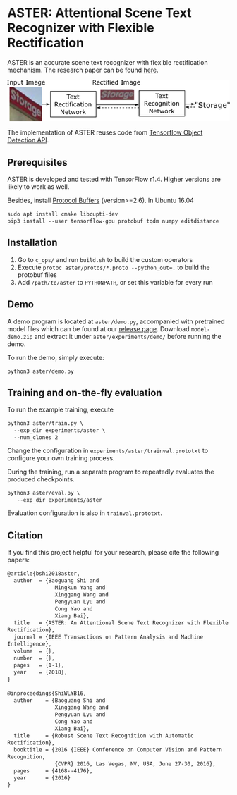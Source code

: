 # ASTER: Attentional Scene Text Recognizer with Flexible Rectification

ASTER is an accurate scene text recognizer with flexible rectification mechanism. The research paper can be found [here](https://ieeexplore.ieee.org/abstract/document/8395027/).

![ASTER Overview](overview.png)

The implementation of ASTER reuses code from [Tensorflow Object Detection API](https://github.com/tensorflow/models/tree/master/research/object_detection).

## Prerequisites

ASTER is developed and tested with TensorFlow r1.4. Higher versions are likely to work as well.

Besides, install [Protocol Buffers](https://github.com/google/protobuf) (version>=2.6). In Ubuntu 16.04

```
sudo apt install cmake libcupti-dev
pip3 install --user tensorflow-gpu protobuf tqdm numpy editdistance
```

## Installation
  1. Go to `c_ops/` and run `build.sh` to build the custom operators
  2. Execute `protoc aster/protos/*.proto --python_out=.` to build the protobuf files
  3. Add `/path/to/aster` to `PYTHONPATH`, or set this variable for every run

## Demo

A demo program is located at `aster/demo.py`, accompanied with pretrained model files which can be found at our [release page](https://github.com/bgshih/aster/releases). Download `model-demo.zip` and extract it under `aster/experiments/demo/` before running the demo.

To run the demo, simply execute:

```
python3 aster/demo.py
```

## Training and on-the-fly evaluation
To run the example training, execute

```
python3 aster/train.py \
  --exp_dir experiments/aster \
  --num_clones 2
```

Change the configuration in `experiments/aster/trainval.prototxt` to configure your own training process.

During the training, run a separate program to repeatedly evaluates the produced checkpoints.

```
python3 aster/eval.py \
   --exp_dir experiments/aster
```

Evaluation configuration is also in `trainval.prototxt`.

## Citation

If you find this project helpful for your research, please cite the following papers:

```
@article{bshi2018aster,
  author  = {Baoguang Shi and
               Mingkun Yang and
               Xinggang Wang and
               Pengyuan Lyu and
               Cong Yao and
               Xiang Bai},
  title   = {ASTER: An Attentional Scene Text Recognizer with Flexible Rectification},
  journal = {IEEE Transactions on Pattern Analysis and Machine Intelligence}, 
  volume  = {}, 
  number  = {}, 
  pages   = {1-1},
  year    = {2018}, 
}

@inproceedings{ShiWLYB16,
  author    = {Baoguang Shi and
               Xinggang Wang and
               Pengyuan Lyu and
               Cong Yao and
               Xiang Bai},
  title     = {Robust Scene Text Recognition with Automatic Rectification},
  booktitle = {2016 {IEEE} Conference on Computer Vision and Pattern Recognition,
               {CVPR} 2016, Las Vegas, NV, USA, June 27-30, 2016},
  pages     = {4168--4176},
  year      = {2016}
}
```
